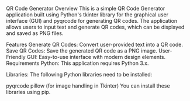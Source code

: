 QR Code Generator
Overview
This is a simple QR Code Generator application built using Python's tkinter library for the graphical user interface (GUI) and pyqrcode for generating QR codes. The application allows users to input text and generate QR codes, which can be displayed and saved as PNG files.

Features
Generate QR Codes: Convert user-provided text into a QR code.
Save QR Codes: Save the generated QR code as a PNG image.
User-Friendly GUI: Easy-to-use interface with modern design elements.
Requirements
Python: This application requires Python 3.x.

Libraries: The following Python libraries need to be installed:

pyqrcode
pillow (for image handling in Tkinter)
You can install these libraries using pip.
